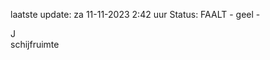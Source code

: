 laatste update: 
za 11-11-2023  2:42   uur 
Status: FAALT - geel - 
<div class="service R">J</div><div class="service Y">schijfruimte</div>